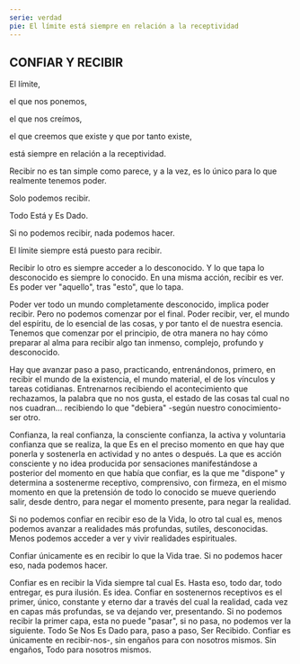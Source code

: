 ```yaml
---
serie: verdad
pie: El límite está siempre en relación a la receptividad
---
```


## CONFIAR Y RECIBIR

El límite,

el que nos ponemos,

el que nos creímos,

el que creemos que existe y que por
tanto existe,

está siempre en relación a la receptividad.

Recibir no es tan simple como parece, y a la vez, es lo único para lo que realmente tenemos poder.

Solo podemos recibir.

Todo Está y Es Dado.

Si no podemos recibir, nada podemos hacer.

El límite siempre está puesto para recibir.

Recibir lo otro es siempre acceder a lo desconocido. Y lo que tapa lo desconocido es siempre lo conocido.
En una misma acción, recibir es ver.
Es poder ver "aquello", tras "esto", que lo tapa.

Poder ver todo un mundo completamente desconocido, implica poder recibir.
Pero no podemos comenzar por el final. Poder recibir, ver, el mundo del espíritu, de lo esencial de las cosas, y por tanto el de nuestra esencia.
Tenemos que comenzar por el principio, de otra manera no hay cómo preparar al alma para recibir algo tan inmenso, complejo, profundo y desconocido.

Hay que avanzar paso a paso, practicando, entrenándonos, primero, en recibir el mundo de la existencia, el mundo material, el de los vínculos y tareas cotidianas. Entrenarnos recibiendo el acontecimiento que rechazamos, la palabra que no nos gusta, el estado de las cosas tal cual no nos cuadran… recibiendo lo que "debiera" -según nuestro conocimiento- ser otro.

Confianza, la real confianza, la consciente confianza, la activa y voluntaria confianza que se realiza, la que Es en el preciso momento en que hay que ponerla y sostenerla en actividad y no antes o después. La que es acción consciente y no idea producida por sensaciones manifestándose a posterior del momento en que había que confiar, es la que me "dispone" y determina a sostenerme receptivo, comprensivo, con firmeza, en el mismo momento en que la pretensión de todo lo conocido se mueve queriendo salir, desde dentro, para negar el momento presente, para negar la realidad.

Si no podemos confiar en recibir eso de la Vida, lo otro tal cual es, menos podemos avanzar a realidades más profundas, sutiles, desconocidas. Menos podemos acceder a ver y vivir realidades espirituales.

Confiar únicamente es en recibir lo que la Vida trae. Si no podemos hacer eso, nada podemos hacer.

Confiar es en recibir la Vida siempre tal cual Es.
Hasta eso, todo dar, todo entregar, es pura ilusión. Es idea.
Confiar en sostenernos receptivos es el primer, único, constante y eterno dar a través del cual la realidad, cada vez en capas más profundas, se va dejando ver, presentando.
Si no podemos recibir la primer capa, esta no puede "pasar", si no pasa, no podemos ver la siguiente.
Todo Se Nos Es Dado para, paso a paso, Ser Recibido.
Confiar es únicamente en recibir-nos-, sin engaños para con nosotros mismos.
Sin engaños,
Todo para nosotros mismos.
